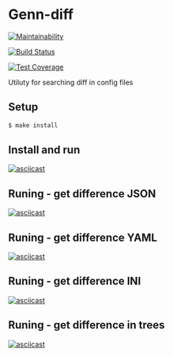 # Genn-diff

[![Maintainability](https://api.codeclimate.com/v1/badges/ca66f1e815523163275b/maintainability)](https://codeclimate.com/github/enmalafeev/project-lvl2-s463/maintainability)

[![Build Status](https://travis-ci.com/enmalafeev/project-lvl2-s463.svg?branch=master)](https://travis-ci.com/enmalafeev/project-lvl2-s463)

[![Test Coverage](https://api.codeclimate.com/v1/badges/ca66f1e815523163275b/test_coverage)](https://codeclimate.com/github/enmalafeev/project-lvl2-s463/test_coverage)

Utiluty for searching diff in config files

## Setup

```sh
$ make install
```
## Install and run
[![asciicast](https://asciinema.org/a/241927.svg)](https://asciinema.org/a/241927)

## Runing - get difference JSON
[![asciicast](https://asciinema.org/a/241657.svg)](https://asciinema.org/a/241657)

## Runing - get difference YAML
[![asciicast](https://asciinema.org/a/241926.svg)](https://asciinema.org/a/241926)

## Runing - get difference INI
[![asciicast](https://asciinema.org/a/241928.svg)](https://asciinema.org/a/241928)

## Runing - get difference in trees
[![asciicast](https://asciinema.org/a/242523.svg)](https://asciinema.org/a/242523)